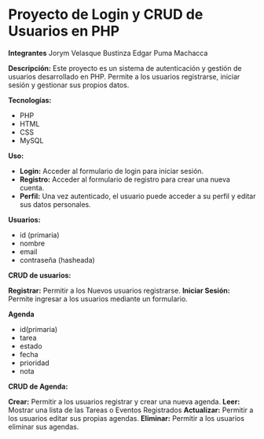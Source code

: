 # Proyecto de Login y CRUD de Usuarios en PHP

**Integrantes**
Jorym Velasque Bustinza
Edgar Puma Machacca

**Descripción:**
Este proyecto es un sistema de autenticación y gestión de usuarios desarrollado en PHP. Permite a los usuarios registrarse, iniciar sesión y gestionar sus propios datos.

**Tecnologías:**
* PHP
* HTML
* CSS
* MySQL

**Uso:**
* **Login:** Acceder al formulario de login para iniciar sesión.
* **Registro:** Acceder al formulario de registro para crear una nueva cuenta.
* **Perfil:** Una vez autenticado, el usuario puede acceder a su perfil y editar sus datos personales.
  
**Usuarios:**
  * id (primaria)
  * nombre
  * email
  * contraseña (hasheada)

**CRUD de usuarios:**

**Registrar:** Permitir a los Nuevos usuarios registrarse.
**Iniciar Sesión:** Permite ingresar a los usuarios mediante un formulario.

**Agenda**
* id(primaria)
* tarea
* estado
* fecha
* prioridad
* nota

**CRUD de Agenda:**

**Crear:** Permitir a los usuarios registrar y crear una nueva agenda.
**Leer:** Mostrar una lista de las Tareas o Eventos Registrados
**Actualizar:** Permitir a los usuarios editar sus propias agendas.
**Eliminar:** Permitir a los usuarios eliminar sus agendas.
